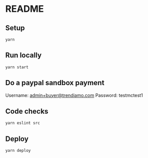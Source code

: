 # README

## Setup

```
yarn
```

## Run locally

```
yarn start
```

## Do a paypal sandbox payment

Username: admin+buyer@trendiamo.com
Password: testmctest1

## Code checks

```
yarn eslint src
```

## Deploy

```
yarn deploy
```
